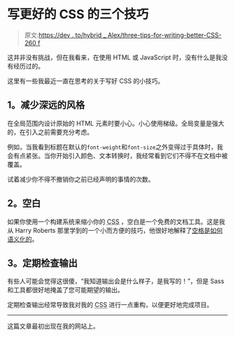 # 写更好的 CSS 的三个技巧

> 原文:[https://dev . to/hybrid _ Alex/three-tips-for-writing-better-CSS-260 f](https://dev.to/hybrid_alex/three-tips-for-writing-better-css-260f)

这并非没有挑战，但在我看来，在使用 HTML 或 JavaScript 时，没有什么是我没有经历过的。

这里有一些我最近一直在思考的关于写好 CSS 的小技巧。

## [](#1-reduce-farreaching-styles)1。减少深远的风格

在全局范围内设计原始的 HTML 元素时要小心。小心使用梯级。全局变量是强大的，在引入之前需要充分考虑。

例如，当我看到标题在默认的`font-weight`和`font-size`之外变得过于具体时，我会有点紧张。当你开始引入颜色、文本转换时，我经常看到它们不得不在文档中被覆盖。

试着减少你不得不撤销你之前已经声明的事情的次数。

## [](#2-whitespace)2。空白

如果你使用一个构建系统来缩小你的 <abbr title="Cascading Stylesheets">CSS</abbr> ，空白是一个免费的文档工具。这是我从 Harry Roberts 那里学到的一个小而方便的技巧，他很好地解释了[空格是如何语义化的](https://csswizardry.com/2017/05/writing-tidy-code/)。

## [](#3-periodically-check-the-output)3。定期检查输出

有些人可能会觉得这很傻，“我知道输出会是什么样子，是我写的！”，但是 Sass 和工具都很好地掩盖了您可能期望的输出。

定期检查输出经常导致我对我的 <abbr title="Cascading Stylesheets">CSS</abbr> 进行一点重构，以便更好地完成项目。

* * *

这篇文章最初出现在我的网站上。